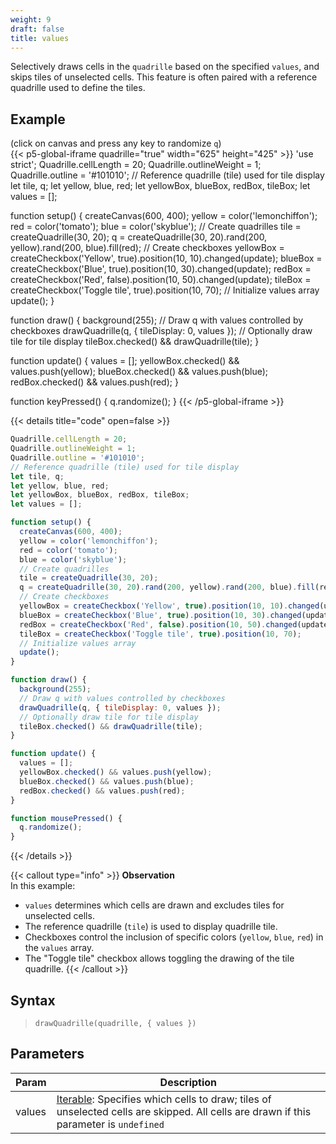 ```yaml
---
weight: 9
draft: false
title: values
---
```


Selectively draws cells in the `quadrille` based on the specified `values`, and skips tiles of unselected cells. This feature is often paired with a reference quadrille used to define the tiles.

## Example

(click on canvas and press any key to randomize `q`)\
{{< p5-global-iframe quadrille="true" width="625" height="425" >}}
'use strict';
Quadrille.cellLength = 20;
Quadrille.outlineWeight = 1;
Quadrille.outline = '#101010';
// Reference quadrille (tile) used for tile display
let tile, q;
let yellow, blue, red;
let yellowBox, blueBox, redBox, tileBox;
let values = [];

function setup() {
  createCanvas(600, 400);
  yellow = color('lemonchiffon');
  red = color('tomato');
  blue = color('skyblue');
  // Create quadrilles
  tile = createQuadrille(30, 20);
  q = createQuadrille(30, 20).rand(200, yellow).rand(200, blue).fill(red);
  // Create checkboxes
  yellowBox = createCheckbox('Yellow', true).position(10, 10).changed(update);
  blueBox = createCheckbox('Blue', true).position(10, 30).changed(update);
  redBox = createCheckbox('Red', false).position(10, 50).changed(update);
  tileBox = createCheckbox('Toggle tile', true).position(10, 70);
  // Initialize values array
  update();
}

function draw() {
  background(255);
  // Draw q with values controlled by checkboxes
  drawQuadrille(q, { tileDisplay: 0, values });
  // Optionally draw tile for tile display
  tileBox.checked() && drawQuadrille(tile);
}

function update() {
  values = [];
  yellowBox.checked() && values.push(yellow);
  blueBox.checked() && values.push(blue);
  redBox.checked() && values.push(red);
}

function keyPressed() {
  q.randomize();
}
{{< /p5-global-iframe >}}

{{< details title="code" open=false >}}
```js
Quadrille.cellLength = 20;
Quadrille.outlineWeight = 1;
Quadrille.outline = '#101010';
// Reference quadrille (tile) used for tile display
let tile, q;
let yellow, blue, red;
let yellowBox, blueBox, redBox, tileBox;
let values = [];

function setup() {
  createCanvas(600, 400);
  yellow = color('lemonchiffon');
  red = color('tomato');
  blue = color('skyblue');
  // Create quadrilles
  tile = createQuadrille(30, 20);
  q = createQuadrille(30, 20).rand(200, yellow).rand(200, blue).fill(red);
  // Create checkboxes
  yellowBox = createCheckbox('Yellow', true).position(10, 10).changed(update);
  blueBox = createCheckbox('Blue', true).position(10, 30).changed(update);
  redBox = createCheckbox('Red', false).position(10, 50).changed(update);
  tileBox = createCheckbox('Toggle tile', true).position(10, 70);
  // Initialize values array
  update();
}

function draw() {
  background(255);
  // Draw q with values controlled by checkboxes
  drawQuadrille(q, { tileDisplay: 0, values });
  // Optionally draw tile for tile display
  tileBox.checked() && drawQuadrille(tile);
}

function update() {
  values = [];
  yellowBox.checked() && values.push(yellow);
  blueBox.checked() && values.push(blue);
  redBox.checked() && values.push(red);
}

function mousePressed() {
  q.randomize();
}
```
{{< /details >}}

{{< callout type="info" >}}
**Observation**  
In this example:  
- `values` determines which cells are drawn and excludes tiles for unselected cells.  
- The reference quadrille (`tile`) is used to display quadrille tile.
- Checkboxes control the inclusion of specific colors (`yellow`, `blue`, `red`) in the `values` array.  
- The "Toggle tile" checkbox allows toggling the drawing of the tile quadrille.
{{< /callout >}}

## Syntax

> `drawQuadrille(quadrille, { values })`

## Parameters

| Param  | Description                                                                                 |
|--------|---------------------------------------------------------------------------------------------|
| values | [Iterable](https://developer.mozilla.org/en-US/docs/Web/JavaScript/Reference/Statements/for...of): Specifies which cells to draw; tiles of unselected cells are skipped. All cells are drawn if this parameter is `undefined` |
